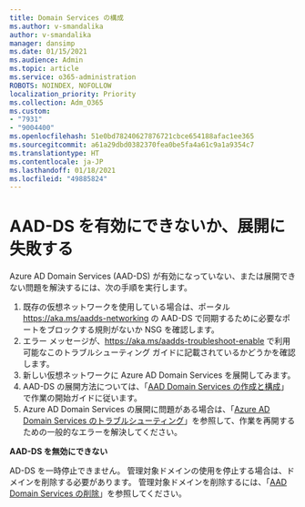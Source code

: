 ```yaml
---
title: Domain Services の構成
ms.author: v-smandalika
author: v-smandalika
manager: dansimp
ms.date: 01/15/2021
ms.audience: Admin
ms.topic: article
ms.service: o365-administration
ROBOTS: NOINDEX, NOFOLLOW
localization_priority: Priority
ms.collection: Adm_O365
ms.custom:
- "7931"
- "9004400"
ms.openlocfilehash: 51e0bd78240627876721cbce654188afac1ee365
ms.sourcegitcommit: a61a29dbd0382370fea0be5fa4a61c9a1a9354c7
ms.translationtype: HT
ms.contentlocale: ja-JP
ms.lasthandoff: 01/18/2021
ms.locfileid: "49885824"
---
```

# <a name="unable-to-enable-aad-ds-or-deployment-is-failing"></a>AAD-DS を有効にできないか、展開に失敗する

Azure AD Domain Services (AAD-DS) が有効になっていない、または展開できない問題を解決するには、次の手順を実行します。

1. 既存の仮想ネットワークを使用している場合は、ポータル https://aka.ms/aadds-networking の AAD-DS で同期するために必要なポートをブロックする規則がないか NSG を確認します。
2. エラー メッセージが、https://aka.ms/aadds-troubleshoot-enable で利用可能なこのトラブルシューティング ガイドに記載されているかどうかを確認します。
3. 新しい仮想ネットワークに Azure AD Domain Services を展開してみます。
4. AAD-DS の展開方法については、「[AAD Domain Services の作成と構成](https://docs.microsoft.com/azure/active-directory-domain-services/tutorial-create-instance)」で作業の開始ガイドに従います。
5. Azure AD Domain Services の展開に問題がある場合は、「[Azure AD Domain Services のトラブルシューティング](https://docs.microsoft.com/azure/active-directory-domain-services/troubleshoot)」を参照して、作業を再開するための一般的なエラーを解決してください。 

**AAD-DS を無効にできない**

AD-DS を一時停止できません。 管理対象ドメインの使用を停止する場合は、ドメインを削除する必要があります。
管理対象ドメインを削除するには、「[AAD Domain Services の削除](https://docs.microsoft.com/azure/active-directory-domain-services/delete-aadds)」を参照してください。



